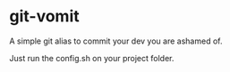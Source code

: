 # git-vomit
A simple git alias to commit your dev you are ashamed of.

Just run the config.sh on your project folder.

